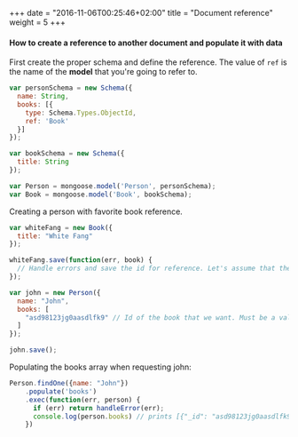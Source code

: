 +++
date = "2016-11-06T00:25:46+02:00"
title = "Document reference"
weight = 5
+++

#### How to create a reference to another document and populate it with data

First create the proper schema and define the reference.
The value of `ref` is the name of the **model** that you're going to refer to.

```js
var personSchema = new Schema({
  name: String,
  books: [{
    type: Schema.Types.ObjectId,
    ref: 'Book'
  }]
});

var bookSchema = new Schema({
  title: String
});

var Person = mongoose.model('Person', personSchema);
var Book = mongoose.model('Book', bookSchema);
```

Creating a person with favorite book reference.

```js
var whiteFang = new Book({
  title: "White Fang"
});

whiteFang.save(function(err, book) {
  // Handle errors and save the id for reference. Let's assume that the id is "asd98123jg0aasdlfk9"
});

var john = new Person({
  name: "John",
  books: [
    "asd98123jg0aasdlfk9" // Id of the book that we want. Must be a valid ObjectId format
  ]
});

john.save();
```

Populating the books array when requesting john:

```js
Person.findOne({name: "John"})
	.populate('books')
	.exec(function(err, person) {
	  if (err) return handleError(err);
	  console.log(person.books) // prints [{"_id": "asd98123jg0aasdlfk9", "title": "White Fang"}];
	})

```
